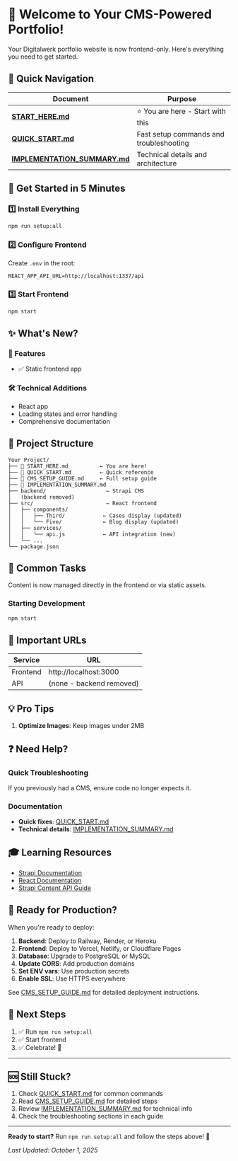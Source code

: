 # 🎉 Welcome to Your CMS-Powered Portfolio!

Your Digitalwerk portfolio website is now frontend-only. Here's everything you need to get started.

## 📖 Quick Navigation

| Document | Purpose |
|----------|---------|
| **[START_HERE.md](./START_HERE.md)** | ⭐ You are here - Start with this |
| **[QUICK_START.md](./QUICK_START.md)** | Fast setup commands and troubleshooting |
| **[IMPLEMENTATION_SUMMARY.md](./IMPLEMENTATION_SUMMARY.md)** | Technical details and architecture |

## 🚀 Get Started in 5 Minutes

### 1️⃣ Install Everything
```bash
npm run setup:all
```

### 2️⃣ Configure Frontend
Create `.env` in the root:
```env
REACT_APP_API_URL=http://localhost:1337/api
```

### 3️⃣ Start Frontend
```bash
npm start
```

## ✨ What's New?

### 🎨 Features
- ✅ Static frontend app

### 🛠️ Technical Additions
- React app
- Loading states and error handling
- Comprehensive documentation

## 📁 Project Structure

```
Your Project/
├── 📄 START_HERE.md          ← You are here!
├── 📄 QUICK_START.md         ← Quick reference
├── 📄 CMS_SETUP_GUIDE.md     ← Full setup guide
├── 📄 IMPLEMENTATION_SUMMARY.md
├── backend/                   ← Strapi CMS
│   (backend removed)
├── src/                       ← React frontend
│   ├── components/
│   │   ├── Third/            ← Cases display (updated)
│   │   └── Five/             ← Blog display (updated)
│   ├── services/
│   │   └── api.js            ← API integration (new)
│   └── ...
└── package.json
```

## 🎯 Common Tasks

Content is now managed directly in the frontend or via static assets.

### Starting Development
```bash
npm start
```

## 🔗 Important URLs

| Service | URL |
|---------|-----|
| Frontend | http://localhost:3000 |
| API | (none - backend removed) |

## 💡 Pro Tips

1. **Optimize Images**: Keep images under 2MB

## ❓ Need Help?

### Quick Troubleshooting

If you previously had a CMS, ensure code no longer expects it.

### Documentation

- **Quick fixes**: [QUICK_START.md](./QUICK_START.md)
- **Technical details**: [IMPLEMENTATION_SUMMARY.md](./IMPLEMENTATION_SUMMARY.md)

## 🎓 Learning Resources

- [Strapi Documentation](https://docs.strapi.io)
- [React Documentation](https://react.dev)
- [Strapi Content API Guide](https://docs.strapi.io/dev-docs/api/rest)

## 🚢 Ready for Production?

When you're ready to deploy:

1. **Backend**: Deploy to Railway, Render, or Heroku
2. **Frontend**: Deploy to Vercel, Netlify, or Cloudflare Pages
3. **Database**: Upgrade to PostgreSQL or MySQL
4. **Update CORS**: Add production domains
5. **Set ENV vars**: Use production secrets
6. **Enable SSL**: Use HTTPS everywhere

See [CMS_SETUP_GUIDE.md](./CMS_SETUP_GUIDE.md#-deployment) for detailed deployment instructions.

## 📝 Next Steps

1. ✅ Run `npm run setup:all`
2. ✅ Start frontend
3. ✅ Celebrate! 🎉

---

## 🆘 Still Stuck?

1. Check [QUICK_START.md](./QUICK_START.md) for common commands
2. Read [CMS_SETUP_GUIDE.md](./CMS_SETUP_GUIDE.md) for detailed steps
3. Review [IMPLEMENTATION_SUMMARY.md](./IMPLEMENTATION_SUMMARY.md) for technical info
4. Check the troubleshooting sections in each guide

---

**Ready to start?** Run `npm run setup:all` and follow the steps above! 🚀

*Last Updated: October 1, 2025*


